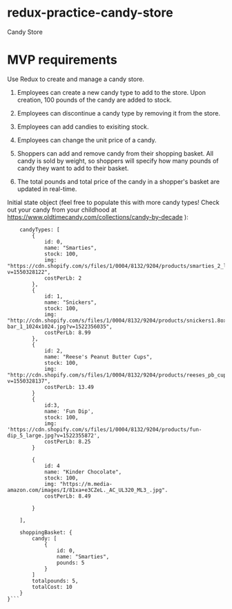 # redux-practice-candy-store
Candy Store

# MVP requirements

Use Redux to create and manage a candy store.

1. Employees can create a new candy type to add to the store. Upon creation, 100 pounds of the candy are added to stock.
2. Employees can discontinue a candy type by removing it from the store.
3. Employees can add candies to exisiting stock.
4. Employees can change the unit price of a candy.

5. Shoppers can add and remove candy from their shopping basket. All candy is sold by weight, so shoppers will specify how many pounds of candy they want to add to their basket.
6. The total pounds and total price of the candy in a shopper's basket are updated in real-time.

Initial state object (feel free to populate this with more candy types! Check out your candy from your childhood at https://www.oldtimecandy.com/collections/candy-by-decade ):

```const candyStore = {
    candyTypes: [
        {
            id: 0,
            name: "Smarties",
            stock: 100,
            img: "https://cdn.shopify.com/s/files/1/0004/8132/9204/products/smarties_2_large.jpg?v=1550328122",
            costPerLb: 2
        },
        {
            id: 1,
            name: "Snickers",
            stock: 100,
            img: "http://cdn.shopify.com/s/files/1/0004/8132/9204/products/snickers1.8ox-bar_1_1024x1024.jpg?v=1522356035",
            costPerLb: 8.99
        },
        {
            id: 2,
            name: "Reese's Peanut Butter Cups",
            stock: 100,
            img: "http://cdn.shopify.com/s/files/1/0004/8132/9204/products/reeses_pb_cups_1_1024x1024.jpg?v=1550328137",
            costPerLb: 13.49
        }
        {
            id:3,
            name: 'Fun Dip',
            stock: 100,
            img: 'https://cdn.shopify.com/s/files/1/0004/8132/9204/products/fun-dip_5_large.jpg?v=1522355872',
            costPerLb: 8.25            
        }

        {
            id: 4
            name: "Kinder Chocolate",
            stock: 100,
            img: "https://m.media-amazon.com/images/I/81xa+e3CZeL._AC_UL320_ML3_.jpg".
            costPerLb: 8.49

        }

    ],

    shoppingBasket: {
        candy: [
            {
                id: 0,
                name: "Smarties",
                pounds: 5
            }
        ]
        totalpounds: 5,
        totalCost: 10
    }
}```